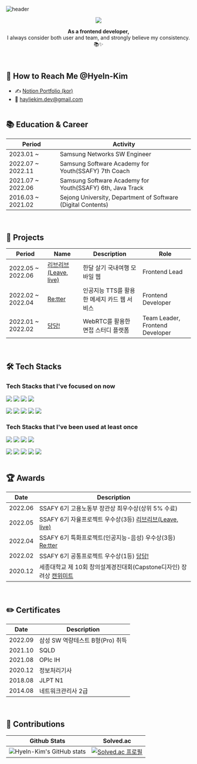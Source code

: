 ![header](https://capsule-render.vercel.app/api?type=waving&color=gradient&height=200&section=header&text=Hi,%20I'm%20Haylie!💐&fontSize=50)

<p align="center">
<img src="https://hits.seeyoufarm.com/api/count/incr/badge.svg?url=https%3A%2F%2Fgithub.com%2FHyeIn-Kim%2F&count_bg=%23FFC70E&title_bg=%23555555&icon=&icon_color=%23E7E7E7&title=hits&edge_flat=false" />
</p>
<p align="center"><b>As a frontend developer,</b><br>I always consider both user and team, and strongly believe my consistency. 📚✨</p>

<br>

## 🎉 How to Reach Me @HyeIn-Kim
- ✍ [Notion Portfolio (kor)](https://virtual-garden.notion.site/7ac75ca78b05492ebdced84e8866fc18)
- 💌 hayliekim.dev@gmail.com<br><br>


## 📚 Education & Career
|Period|Activity|
|--|--|
|2023.01 ~ |Samsung Networks SW Engineer|
|2022.07 ~ 2022.11|Samsung Software Academy for Youth(SSAFY) 7th Coach
|2021.07 ~ 2022.06|Samsung Software Academy for Youth(SSAFY) 6th, Java Track|
|2016.03 ~ 2021.02|Sejong University, Department of Software (Digital Contents)|

<br>

## 🎈 Projects
|Period|Name|Description|Role|
|--|--|--|--|
|2022.05 ~ 2022.06|[리브리브(Leave, live)](https://github.com/HyeIn-Kim/LeaveLive)|한달 살기 국내여행 모바일 웹|Frontend Lead|
|2022.02 ~ 2022.04|[Re:tter](https://github.com/HyeIn-Kim/Retter)|인공지능 TTS를 활용한 메세지 카드 웹 서비스|Frontend Developer|
|2022.01 ~ 2022.02|[당당!](https://github.com/HyeIn-Kim/dangdang)|WebRTC를 활용한 면접 스터디 플랫폼|Team Leader, Frontend Developer|

<br>

## 🛠 Tech Stacks
### Tech Stacks that I've focused on now 
<p>
  <img src="https://img.shields.io/badge/-HTML5-E34F26?style=for-the-badge&logo=HTML5&logoColor=white"/></a>
<img src="https://img.shields.io/badge/-CSS3-1572B6?style=for-the-badge&logo=CSS3&logoColor=white"/></a>
<img src="https://img.shields.io/badge/-JavaScript-F7DF1E?style=for-the-badge&logo=JavaScript&logoColor=black"/></a>
<img src="https://img.shields.io/badge/-TypeScript-3178C6?style=for-the-badge&logo=TypeScript&logoColor=white"/></a>

<img src="https://img.shields.io/badge/-Next.js-000000?style=for-the-badge&logo=Next.js&logoColor=white"/></a>
<img src="https://img.shields.io/badge/-React-61DAFB?style=for-the-badge&logo=React&logoColor=black"/></a>
<img src="https://img.shields.io/badge/-Redux-764ABC?style=for-the-badge&logo=Redux&logoColor=white"/></a>
<img src="https://img.shields.io/badge/-SCSS-CC6699?style=for-the-badge&logo=Sass&logoColor=white"/></a>
<img src="https://img.shields.io/badge/-styled components-DB7093?style=for-the-badge&logo=styled-components&logoColor=white"/></a>
</p>

### Tech Stacks that I've been used at least once
<img src="https://img.shields.io/badge/-Java-007396?style=for-the-badge&logo=Java&logoColor=white"/></a>
<img src="https://img.shields.io/badge/-c-A8B9CC?style=for-the-badge&logo=c&logoColor=black"/></a>
<img src="https://img.shields.io/badge/-c++-00599C?style=for-the-badge&logo=c%2B%2B&logoColor=white"/></a>
<img src="https://img.shields.io/badge/-Spring Boot-6DB33F?style=for-the-badge&logo=Spring Boot&logoColor=white"/></a>

<img src="https://img.shields.io/badge/-Python-3776AB?style=for-the-badge&logo=Python&logoColor=white"/></a>
<img src="https://img.shields.io/badge/-Flask-000000?style=for-the-badge&logo=Flask&logoColor=white"/></a>
<img src="https://img.shields.io/badge/-PHP-777BB4?style=for-the-badge&logo=PHP&logoColor=white"/></a>
<img src="https://img.shields.io/badge/-MySQL-4479A1?style=for-the-badge&logo=MySQL&logoColor=white"/></a>
<img src="https://img.shields.io/badge/-React Native-61DAFB?style=for-the-badge&logo=React&logoColor=black"/></a>
<br><br>

## 🏆 Awards
|Date|Description|
|--|--|
|2022.06|SSAFY 6기 고용노동부 장관상 최우수상(상위 5% 수료)|
|2022.05|SSAFY 6기 자율프로젝트 우수상(3등) [리브리브(Leave, live)](https://github.com/HyeIn-Kim/LeaveLive)|
|2022.04|SSAFY 6기 특화프로젝트(인공지능-음성) 우수상(3등) [Re:tter](https://github.com/HyeIn-Kim/Retter)|
|2022.02|SSAFY 6기 공통프로젝트 우수상(1등) [당당!](https://github.com/HyeIn-Kim/dangdang)|
|2020.12|세종대학교 제 10회 창의설계경진대회(Capstone디자인) 장려상 [캔위미트](https://github.com/HyeIn-Kim/canwemeet_v2)|

<br>

## ✏️ Certificates
|Date|Description|
|--|--|
|2022.09|삼성 SW 역량테스트 B형(Pro) 취득|
|2021.10|SQLD|
|2021.08|OPIc IH|
|2020.12|정보처리기사|
|2018.08|JLPT N1|
|2014.08|네트워크관리사 2급|

<br>

## 🏃‍ Contributions
|Github Stats|Solved.ac|
|:--:|:--:|
|![HyeIn-Kim's GitHub stats](https://github-readme-stats.vercel.app/api?username=HyeIn-Kim&theme=gruvbox_light&show_icons=true)|[![Solved.ac 프로필](http://mazassumnida.wtf/api/v2/generate_badge?boj=hyein_kim)](https://solved.ac/hyein_kim)|

<br>



<!--
[![HyeIn-Kim's github stats](https://github-readme-stats.vercel.app/api/top-langs/?username=HyeIn-Kim&show_icons=true&hide_border=true&title_color=004386&icon_color=004386&layout=compact)](https://github.com/HyeIn-Kim)
**HyeIn-Kim/HyeIn-Kim** is a ✨ _special_ ✨ repository because its `README.md` (this file) appears on your GitHub profile.


<p align="center">
<img src="https://img.shields.io/badge/-C-A8B9CC?style=for-the-badge&logo=C&logoColor=white"/></a>
<img src="https://img.shields.io/badge/-Java-007396?style=for-the-badge&logo=Java&logoColor=white"/></a>
<img src="https://img.shields.io/badge/-Spring-6DB33F?style=for-the-badge&logo=Spring&logoColor=white"/></a>
<img src="https://img.shields.io/badge/-Spring Boot-6DB33F?style=for-the-badge&logo=Spring Boot&logoColor=white"/></a>
<img src="https://img.shields.io/badge/-Python-3776AB?style=for-the-badge&logo=Python&logoColor=white"/></a>
<img src="https://img.shields.io/badge/-Flask-000000?style=for-the-badge&logo=Flask&logoColor=white"/></a>
<img src="https://img.shields.io/badge/-PHP-777BB4?style=for-the-badge&logo=PHP&logoColor=white"/></a>
<img src="https://img.shields.io/badge/-MySQL-4479A1?style=for-the-badge&logo=MySQL&logoColor=white"/></a>
</p>

Here are some ideas to get you started:

- 🔭 I’m currently working on ...
- 🌱 I’m currently learning ...
- 👯 I’m looking to collaborate on ...
- 🤔 I’m looking for help with ...
- 💬 Ask me about ...
- 📫 How to reach me: ...
- 😄 Pronouns: ...
- ⚡ Fun fact: ...
-->
